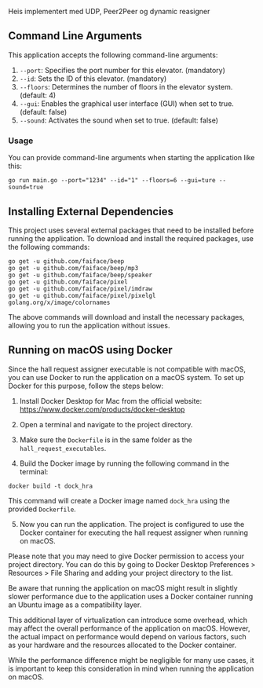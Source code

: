 Heis implementert med UDP, Peer2Peer og dynamic reasigner




## Command Line Arguments

This application accepts the following command-line arguments:

1. `--port`: Specifies the port number for this elevator. (mandatory)
2. `--id`: Sets the ID of this elevator. (mandatory)
3. `--floors`: Determines the number of floors in the elevator system. (default: 4)
4. `--gui`: Enables the graphical user interface (GUI) when set to true. (default: false)
5. `--sound`: Activates the sound when set to true. (default: false)

### Usage

You can provide command-line arguments when starting the application like this:
```
go run main.go --port="1234" --id="1" --floors=6 --gui=ture --sound=true
```


## Installing External Dependencies

This project uses several external packages that need to be installed before running the application. To download and install the required packages, use the following commands:

```
go get -u github.com/faiface/beep
go get -u github.com/faiface/beep/mp3
go get -u github.com/faiface/beep/speaker
go get -u github.com/faiface/pixel
go get -u github.com/faiface/pixel/imdraw
go get -u github.com/faiface/pixel/pixelgl
golang.org/x/image/colornames
```
The above commands will download and install the necessary packages, allowing you to run the application without issues.


## Running on macOS using Docker

Since the hall request assigner executable is not compatible with macOS, you can use Docker to run the application on a macOS system. To set up Docker for this purpose, follow the steps below:

1. Install Docker Desktop for Mac from the official website: https://www.docker.com/products/docker-desktop

2. Open a terminal and navigate to the project directory.

3. Make sure the `Dockerfile` is in the same folder as the `hall_request_executables`. 

4. Build the Docker image by running the following command in the terminal:
```
docker build -t dock_hra
```
This command will create a Docker image named `dock_hra` using the provided `Dockerfile`.

5. Now you can run the application. The project is configured to use the Docker container for executing the hall request assigner when running on macOS.

Please note that you may need to give Docker permission to access your project directory. You can do this by going to Docker Desktop Preferences > Resources > File Sharing and adding your project directory to the list.

Be aware that running the application on macOS might result in slightly slower performance due to the application uses a Docker container running an Ubuntu image as a compatibility layer.

This additional layer of virtualization can introduce some overhead, which may affect the overall performance of the application on macOS. However, the actual impact on performance would depend on various factors, such as your hardware and the resources allocated to the Docker container.

While the performance difference might be negligible for many use cases, it is important to keep this consideration in mind when running the application on macOS.